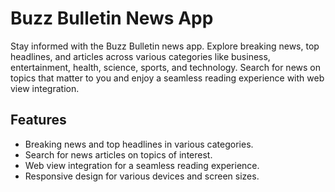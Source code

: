 # Buzz Bulletin News App

Stay informed with the Buzz Bulletin news app. Explore breaking news, top headlines, and articles across various categories like business, entertainment, health, science, sports, and technology. Search for news on topics that matter to you and enjoy a seamless reading experience with web view integration.

## Features

- Breaking news and top headlines in various categories.
- Search for news articles on topics of interest.
- Web view integration for a seamless reading experience.
- Responsive design for various devices and screen sizes.



